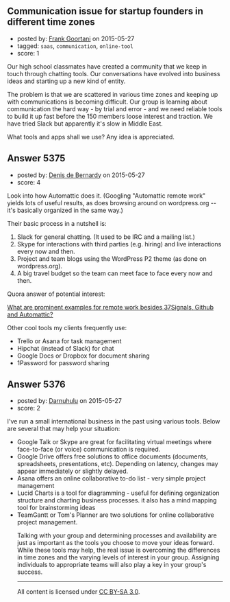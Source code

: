 ## Communication issue for startup founders in different time zones

- posted by: [Frank Goortani](https://stackexchange.com/users/1156045/frank-goortani) on 2015-05-27
- tagged: `saas`, `communication`, `online-tool`
- score: 1

Our high school classmates have created a community that we keep in touch through chatting tools. Our conversations have evolved into business ideas and starting up a new kind of entity. 

The problem is that we are scattered in various time zones and keeping up with communications is becoming difficult. Our group is learning about communication the hard way - by trial and error - and we need reliable tools to build it up fast before the 150 members loose interest and traction. We have tried Slack but apparently it's slow in Middle East.

What tools and apps shall we use?
Any idea is appreciated. 


## Answer 5375

- posted by: [Denis de Bernardy](https://stackexchange.com/users/182468/denis-de-bernardy) on 2015-05-27
- score: 4

Look into how Automattic does it. (Googling "Automattic remote work" yields lots of useful results, as does browsing around on wordpress.org -- it's basically organized in the same way.)

Their basic process in a nutshell is:

1. Slack for general chatting. (It used to be IRC and a mailing list.)
2. Skype for interactions with third parties (e.g. hiring) and live interactions every now and then.
3. Project and team blogs using the WordPress P2 theme (as done on wordpress.org).
4. A big travel budget so the team can meet face to face every now and then.

Quora answer of potential interest:

[What are prominent examples for remote work besides 37Signals, Github and Automattic?](http://www.quora.com/What-are-prominent-examples-for-remote-work-besides-37Signals-Github-and-Automattic)

Other cool tools my clients frequently use:

- Trello or Asana for task management
- Hipchat (instead of Slack) for chat
- Google Docs or Dropbox for document sharing
- 1Password for password sharing


## Answer 5376

- posted by: [Darnuhulu](https://stackexchange.com/users/2656627/darnuhulu) on 2015-05-27
- score: 2

I've run a small international business in the past using various tools. Below are several that may help your situation:

 <ul><li>Google Talk or Skype are great for facilitating virtual meetings where
   face-to-face (or voice) communication is required.</li>
<li>Google Drive offers free solutions to office documents (documents, spreadsheets, presentations, etc). Depending on latency, changes may appear immediately or slightly delayed.</li>
<li>Asana offers an online collaborative to-do list - very simple project management</li>
<li>Lucid Charts is a tool for diagramming - useful for defining organization structure and charting business processes. it also has a mind mapping tool  for brainstorming ideas</li>
<li>TeamGantt or Tom's Planner are two solutions for online collaborative project management.</li>

Talking with your group and determining processes and availability are just as important as the tools you choose to move your ideas forward. While these tools may help, the real issue is overcoming the differences in time zones and the varying levels of interest in your group. Assigning individuals to appropriate teams will also play a key in your group's success.



---

All content is licensed under [CC BY-SA 3.0](https://creativecommons.org/licenses/by-sa/3.0/).
